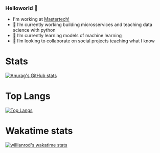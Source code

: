 ### Helloworld 👋

-    I'm working at [Mastertech!](https://mastertech.com.br)
- 🔭 I’m currently working building microsservices and teaching data science with python
- 🌱 I’m currently learning models of machine learning  
- 👯 I’m looking to collaborate on social projects teaching what I know

# Stats

[![Anurag's GitHub stats](https://github-readme-stats.vercel.app/api?username=g-roger&count_private=true&show_icons=true&theme=tokyonight)](https://github.com/anuraghazra/github-readme-stats)

# Top Langs

[![Top Langs](https://github-readme-stats.vercel.app/api/top-langs/?username=g-roger&layout=compact)](https://github.com/anuraghazra/github-readme-stats)

# Wakatime stats

[![willianrod's wakatime stats](https://github-readme-stats.vercel.app/api/wakatime?username=g-roger&layout=compact)](https://github.com/anuraghazra/github-readme-stats)
